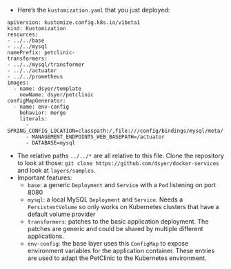 
*   Here’s the `kustomization.yaml` that you just deployed:


```
apiVersion: kustomize.config.k8s.io/v1beta1
kind: Kustomization
resources:
- ../../base
- ../../mysql
namePrefix: petclinic-
transformers:
- ../../mysql/transformer
- ../../actuator
- ../../prometheus
images:
  - name: dsyer/template
    newName: dsyer/petclinic
configMapGenerator:
  - name: env-config
    behavior: merge
    literals:
      - SPRING_CONFIG_LOCATION=classpath:/,file:///config/bindings/mysql/meta/
      - MANAGEMENT_ENDPOINTS_WEB_BASEPATH=/actuator
      - DATABASE=mysql

```



*   The relative paths `../../*` are all relative to this file. Clone the repository to look at those: `git clone https://github.com/dsyer/docker-services` and look at `layers/samples`.
*   Important features:
    *   `base`: a generic `Deployment` and `Service` with a `Pod` listening on port 8080
    *   `mysql`: a local MySQL `Deployment` and `Service`. Needs a `PersistentVolume` so only works on Kubernetes clusters that have a default volume provider
    *   `transformers`: patches to the basic application deployment. The patches are generic and could be shared by multiple different applications.
    *   `env-config`: the base layer uses this `ConfigMap` to expose environment variables for the application container. These entries are used to adapt the PetClinic to the Kubernetes environment.




